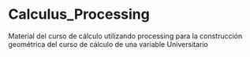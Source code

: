 # Calculus_Processing
Material del curso de cálculo utilizando processing para la construcción geométrica del curso de cálculo de una variable Universitario
